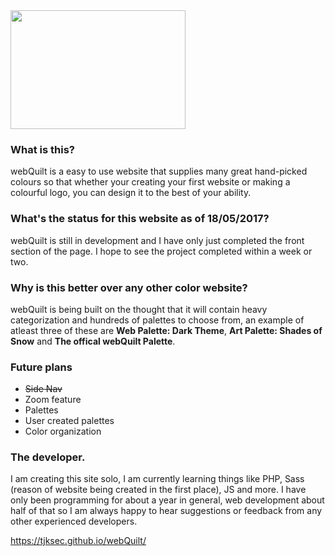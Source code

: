 <img src="https://camo.githubusercontent.com/30c55bf3677998c4619ddcea0c45f306dc745c08/68747470733a2f2f746a6b7365632e6769746875622e696f2f7765625175696c742f7265736f75726365732f6c6f676f372e737667" width = '280' height = '190'>

### What is this?
webQuilt is a easy to use website that supplies many great hand-picked colours so that whether your creating your first website or making a colourful logo, you can design it to the best of your ability.

### What's the status for this website as of 18/05/2017?
webQuilt is still in development and I have only just completed the front section of the page. I hope to see the project completed within a week or two.

### Why is this better over any other color website?
webQuilt is being built on the thought that it will contain heavy categorization and hundreds of palettes to choose from, an example of atleast three of these are **Web Palette: Dark Theme**, **Art Palette: Shades of Snow** and **The offical webQuilt Palette**. 

### Future plans
- ~~Side Nav~~
- Zoom feature 
- Palettes
- User created palettes
- Color organization

### The developer.
I am creating this site solo, I am currently learning things like PHP, Sass (reason of website being created in the first place), JS and more. I have only been programming for about a year in general, web development about half of that so I am always happy to hear suggestions or feedback from any other experienced developers. 

https://tjksec.github.io/webQuilt/

